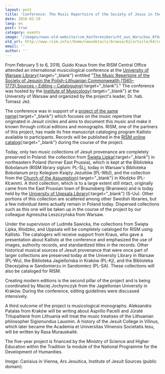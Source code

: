 ```yaml
---
layout: post
title: 'Conference: The Music Repertoire of the Society of Jesus in the Polish-Lithuanian Commonwealth (1565–1773)'
date: 2016-02-19
lang: en
post: true
category: events
image: "/images/news-old-website/csm_Konferenzbericht_aus_Warschau_6fdab02c3a.jpg"
old_url: http://www.rism.info//home/newsdetails/browse/62/article/64/conference-the-music-repertoire-of-the-society-of-jesus-in-the-polish-lithuanian-commonwealth-1565.html
email: ''
author: ''
---
```


From February 5 to 6, 2016, Guido Kraus from the RISM Central Office attended an international musicological conference at the [University of Warsaw Library](http://www.buw.uw.edu.pl/en/){:target="_blank"} entitled "[The Music Repertoire of the Society of Jesusin the Polish-Lithuanian Commonwealth (1565–1773).Sources – Editing – Cataloguing](http://fontesmusicae.pl/conferences/our-conference-on-5th-6th-february-already/){:target="_blank"}." The conference was hosted by the [Institute of Musicology](http://www.imuz.uw.edu.pl/index.php/en/){:target="_blank"} at the University of Warsaw and organized by the project's leader, Dr. hab. Tomasz Jeż.

The conference was in support of a [project of the same name](http://fontesmusicae.pl/projects/){:target="_blank"} which focuses on the music repertoire that originated in Jesuit circles and aims to document this music and make it known through critical editions and monographs. RISM, one of the partners of this project, has made its free manuscript cataloging program Kallisto available to participants. Records will be published in the [RISM online catalog](https://opac.rism.info/metaopac/start.do?View=rism){:target="_blank"} during the course of the project.

Today, only two music collections of Jesuit provenance are completely preserved in Poland: the collection from [Święta Lipka](http://www.swieta-lipka.pl/){:target="_blank"} in northeastern Poland (former East Prussia), which is kept at the Biblioteka Bobolanum (RISM library siglum: PL-ŚLj, today in Warsaw's Biblioteka Bobolanum przy Kolegium Księży Jezuitów [PL-Wb]), and the collection from the [Church of the Assumption](http://www.klodzko.pl/en/for-tourists/monuments-of-klodzko/173-the-church){:target="_blank"} in Kłodzko (PL-KŁwnm). A third collection, which is to a large extent still intact, originally came from the East Prussian town of Braunsberg (Braniewo) and is today held by the [University of Uppsala Library](http://www.ub.uu.se/){:target="_blank"} (S-Uu). Other portions of this collection are scattered among other Swedish libraries, but a few individual items actually remain in Poland today. Dispersed collections such as this one will be taken up in the course of the project by our colleague Agnieszka Leszczyńska from Warsaw.

Under the supervision of Ludmiła Sawicka, the collections from Święta Lipka, Kłodzko, and Uppsala will be completely cataloged for RISM using Kallisto. The catalogers will receive support from Kraus, who gave a presentation about Kallisto at the conference and emphasized the use of images, authority records, and standardized titles in the records. Other historical musical sources of Jesuit provenance that were once part of larger collections are preserved today at the University Library in Warsaw (PL-Wu), the Biblioteka Jagiellońska in Kraków (PL-Kj), and the Biblioteka Diecezjalna w Sandomierzu in Sandomierz (PL-SA). These collections will also be cataloged for RISM.

Creating modern editions is the second pillar of the project and is being coordinated by Maciej Jochymczyk from the Jagiellonian University in Kraków. During the conference, editing guidelines were discussed intensively.

A third outcome of the project is musicological monographs. Aleksandra Patalas from Kraków will be writing about Asprilio Pacelli and Jūratė Trilupaitienė from Lithuania will treat the music treatises of the Lithuanian philosopher Sigismundus Lauxmin. A history of the Jesuit College in Vilinus, which later became the Academia et Universitas Vilnensis Societatis Iesu, will be written by Rasa Murauskaitė.

The five-year project is financed by the Ministry of Science and Higher Education within the Tradition 1a module of the National Programme for the Development of Humanities.

_Image:_ Canisius in Vienna, Ars Jesuitica, Institute of Jesuit Sources (public domain).


